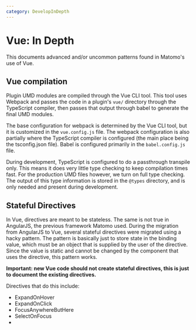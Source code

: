 ```yaml
---
category: DevelopInDepth
---
```

# Vue: In Depth

This documents advanced and/or uncommon patterns found in Matomo's use of Vue.

## Vue compilation

Plugin UMD modules are compiled through the Vue CLI tool. This tool uses Webpack and passes the code in a plugin's `vue/`
directory through the TypeScript compiler, then passes that output through babel to generate the final
UMD modules.

The base configuration for webpack is determined by the Vue CLI tool, but it is customized in the `vue.config.js`
file. The webpack configuration is also partially where the TypeScript compiler is configured (the main place
being the tsconfig.json file). Babel is configured primarily in the `babel.config.js` file.

During development, TypeScript is configured to do a passthrough transpile only. This means it does very little
type checking to keep compilation times fast. For the production UMD files however, we turn on full type checking.
The output of this type information is stored in the `@types` directory, and is only needed and present during
development.

## Stateful Directives

In Vue, directives are meant to be stateless. The same is not true in AngularJS, the previous framework Matomo
used. During the migration from AngularJS to Vue, several stateful directives were migrated using a hacky pattern.
The pattern is basically just to store state in the binding value, which must be an object that is supplied by the
user of the directive. Since the value is static and cannot be changed by the component that uses the directive, this
pattern works.

**Important: new Vue code should not create stateful directives, this is just to document the existing directives.**

Directives that do this include:

* ExpandOnHover
* ExpandOnClick
* FocusAnywhereButHere
* SelectOnFocus
* 
